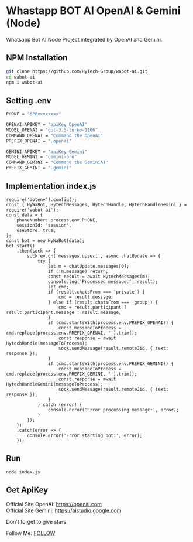# Whastapp BOT AI OpenAI & Gemini (Node)

 Whatsapp Bot AI Node Project integrated by OpenAI and Gemini. 
 
## NPM Installation
```sh
git clone https://github.com/HyTech-Group/wabot-ai.git
cd wabot-ai
npm i wabot-ai
```

## Setting .env
```sh
PHONE = "628xxxxxxxx"

OPENAI_APIKEY = "apiKey OpenAI"
MODEL_OPENAI = "gpt-3.5-turbo-1106"
COMMAND_OPENAI = "Command the OpenAI"
PREFIX_OPENAI = ".openai"

GEMINI_APIKEY = "apiKey Gemini"
MODEL_GEMINI = "gemini-pro"
COMMAND_GEMINI = "Command the GeminiAI"
PREFIX_GEMINI = ".gemini"
```
## Implementation index.js
```
require('dotenv').config();
const { HyWaBot, HytechMessages, HytechHandle, HytechHandleGemini } = require('wabot-ai');
const data = {
    phoneNumber: process.env.PHONE,
    sessionId: 'session',
    useStore: true,
};
const bot = new HyWaBot(data);
bot.start()
    .then(sock => {
        sock.ev.on('messages.upsert', async chatUpdate => {
            try {
                let m = chatUpdate.messages[0];
                if (!m.message) return;
                const result = await HytechMessages(m);
                console.log('Processed message:', result);
                let cmd;
                if (result.chatsFrom === 'private') {
                    cmd = result.message;
                } else if (result.chatsFrom === 'group') {
                    cmd = result.participant ? result.participant.message : result.message;
                }
                if (cmd.startsWith(process.env.PREFIX_OPENAI)) {
                    const messageToProcess = cmd.replace(process.env.PREFIX_OPENAI, '').trim();
                    const response = await HytechHandle(messageToProcess);
                    sock.sendMessage(result.remoteJid, { text: response });
                }
                if (cmd.startsWith(process.env.PREFIX_GEMINI)) {
                    const messageToProcess = cmd.replace(process.env.PREFIX_GEMINI, '').trim();
                    const response = await HytechHandleGemini(messageToProcess);
                    sock.sendMessage(result.remoteJid, { text: response });
                }
            } catch (error) {
                console.error('Error processing message:', error);
            }
        });
    })
    .catch(error => {
        console.error('Error starting bot:', error);
    });
```

## Run
`node index.js`

## Get ApiKey
<p>Official Site OpenAI: <a href="https://openai.com/">https://openai.com</a>
<br>
Official Site Gemini: <a href="https://aistudio.google.com/">https://aistudio.google.com</a></p>

Don't forget to give stars

Follow Me: <a href="https://hy-tech.my.id/docs">FOLLOW</a>
